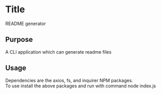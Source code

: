 # Title
README generator

## Purpose
A CLI application which can generate readme files

## Usage
Dependencies are the axios, fs, and inquirer NPM packages.  
To use install the above packages and run with command node index.js